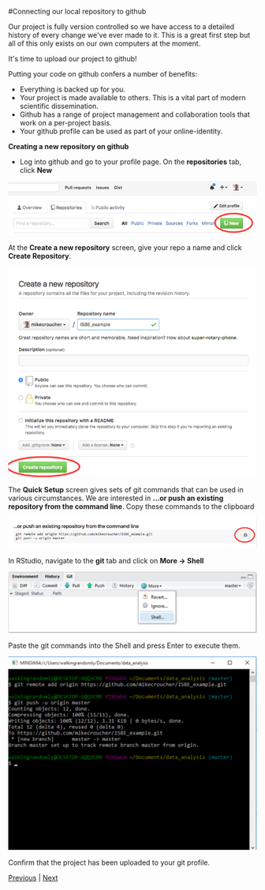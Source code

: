 #Connecting our local repository to github

Our project is fully version controlled so we have access to a detailed history of every change we've ever made to it. This is a great first step but all of this only exists on our own computers at the moment.

It's time to upload our project to github!

Putting your code on github confers a number of benefits:

* Everything is backed up for you.
* Your project is made available to others. This is a vital part of modern scientific dissemination.
* Github has a range of project management and collaboration tools that work on a per-project basis.
* Your github profile can be used as part of your online-identity.

**Creating a new repository on github**

* Log into github and go to your profile page. On the **repositories** tab, click **New**

![](./assets/new_repo.png)

At the **Create a new repository** screen, give your repo a name and click **Create Repository**.

![](./assets/ISBE_example.png)

The **Quick Setup** screen gives sets of git commands that can be used in various circumstances. We are interested in **…or push an existing repository from the command line**. Copy these commands to the clipboard

![](./assets/github_git_commands.png)

In RStudio, navigate to the **git** tab and click on **More -> Shell**

![](./assets/git_more_shell.png)

Paste the git commands into the Shell and press Enter to execute them.

![](./assets/git_origin.png)

Confirm that the project has been uploaded to your git profile.  

[Previous](./github_sync.md) | [Next](./updates.md)
